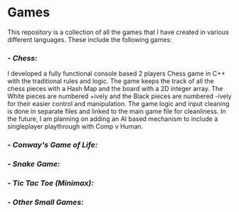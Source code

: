 # Games

This repository is a collection of all the games that I have created in various different languages. These include the following games:

### - _Chess:_
I developed a fully functional console based 2 players Chess game in C++ with the traditional rules and logic. The game keeps the track of all the chess pieces with a Hash Map and the board with a 2D integer array. The White pieces are numbered +ively and the Black pieces are numbered -ively for their easier control and manipulation.
The game logic and input cleaning is done in separate files and linked to the main game file for cleanliness.
In the future, I am planning on adding an AI based mechanism to include a singleplayer playthrough with Comp v Human.

### - _Conway's Game of Life:_

### - _Snake Game:_

### - _Tic Tac Toe (Minimax):_

### - _Other Small Games:_
